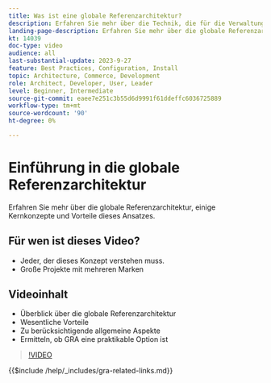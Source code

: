 ```yaml
---
title: Was ist eine globale Referenzarchitektur?
description: Erfahren Sie mehr über die Technik, die für die Verwaltung komplexer Commerce-Projekte mit dem Namen "Global Reference Architecture"verwendet wird.
landing-page-description: Erfahren Sie mehr über die globale Referenzarchitektur und deren Verwendung mit Adobe Commerce.
kt: 14039
doc-type: video
audience: all
last-substantial-update: 2023-9-27
feature: Best Practices, Configuration, Install
topic: Architecture, Commerce, Development
role: Architect, Developer, User, Leader
level: Beginner, Intermediate
source-git-commit: eaee7e251c3b55d6d9991f61ddeffc6036725889
workflow-type: tm+mt
source-wordcount: '90'
ht-degree: 0%

---
```


# Einführung in die globale Referenzarchitektur

Erfahren Sie mehr über die globale Referenzarchitektur, einige Kernkonzepte und Vorteile dieses Ansatzes.

## Für wen ist dieses Video?

* Jeder, der dieses Konzept verstehen muss.
* Große Projekte mit mehreren Marken

## Videoinhalt

* Überblick über die globale Referenzarchitektur
* Wesentliche Vorteile
* Zu berücksichtigende allgemeine Aspekte
* Ermitteln, ob GRA eine praktikable Option ist

>[!VIDEO](https://video.tv.adobe.com/v/3424597?learn=on)

{{$include /help/_includes/gra-related-links.md}}
